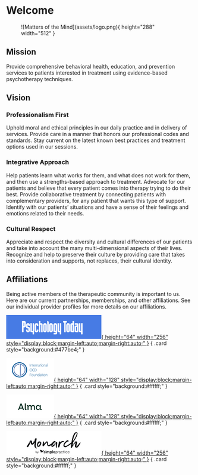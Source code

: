 # Welcome

<figure markdown>
![Matters of the Mind](assets/logo.png){ height="288" width="512" }
  <figcaption></figcaption>
</figure>

## Mission

Provide comprehensive behavioral health, education, and prevention services to patients interested in treatment using evidence-based psychotherapy techniques.

## Vision

### Professionalism First

Uphold moral and ethical principles in our daily practice and in delivery of services. Provide care in a manner that honors our professional codes and standards. Stay current on the latest known best practices and treatment options used in our sessions.

### Integrative Approach

Help patients learn what works for them, and what does not work for them, and then use a strengths-based approach to treatment.
Advocate for our patients and believe that every patient comes into therapy trying to do their best.
Provide collaborative treatment by connecting patients with complementary providers, for any patient that wants this type of support.
Identify with our patients’ situations and have a sense of their feelings and emotions related to their needs.

### Cultural Respect

Appreciate and respect the diversity and cultural differences of our patients and take into account the many multi-dimensional aspects of their lives. Recognize and help to preserve their culture by providing care that takes into consideration and supports, not replaces, their cultural identity.

## Affiliations

Being active members of the therapeutic community is important to us. Here are our current partnerships, memberships, and other affiliations. See our individual provider profiles for more details on our affiliations.

<div class="grid" markdown>

[![Psychology Today](assets/pt-logo.png){ height="64" width="256" style="display:block;margin-left:auto;margin-right:auto;" }](https://www.psychologytoday.com/us)
{ .card style="background:#477be4;" }

[![International OCD Foundation](assets/ocd-foundation.png){ height="64" width="128" style="display:block;margin-left:auto;margin-right:auto;" }](https://iocdf.org)
{ .card style="background:#ffffff;" }

[![Alma](assets/alma-logo.png){ height="64" width="128" style="display:block;margin-left:auto;margin-right:auto;" }](https://helloalma.com)
{ .card style="background:#ffffff;" }

[![Monarch](assets/monarch.png){ height="64" width="256" style="display:block;margin-left:auto;margin-right:auto;" }](https://meetmonarch.com)
{ .card style="background:#ffffff;" }

</div>
